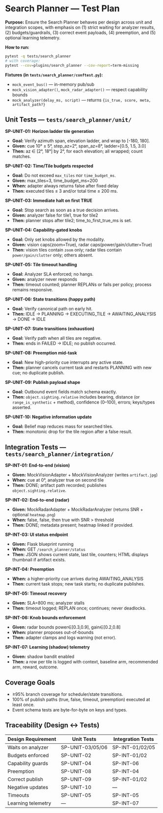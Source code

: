 # Search Planner — Test Plan

**Purpose:** Ensure the Search Planner behaves per design across unit and integration scopes, with emphasis on (1) strict waiting for analyzer results, (2) budgets/guardrails, (3) correct event payloads, (4) preemption, and (5) optional learning telemetry.

**How to run:**
```bash
pytest -q tests/search_planner
# with coverage:
pytest --cov=plugins/search_planner --cov-report=term-missing
```

**Fixtures (in `tests/search_planner/conftest.py`):**

* `mock_event_bus()` — in-memory pub/sub
* `mock_vision_adapter()`, `mock_radar_adapter()` — respect capability bounds
* `mock_analyzer(delay_ms, script)` — returns `{is_true, score, meta, artifact_path?}`


## Unit Tests — `tests/search_planner/unit/`

**SP-UNIT-01: Horizon ladder tile generation**

* **Goal:** Verify azimuth span, elevation ladder, and wrap to \[-180, 180].
* **Given:** cue 10° ± 5°, step\_az=2°, span\_az=8°, ladder=\[0.5, 1.5, 3.0]
* **Then:** az ∈ \[2°, 18°] by 2°, for each elevation; all wrapped; count matches.

**SP-UNIT-02: Time/Tile budgets respected**

* **Goal:** Do not exceed `max_tiles` nor `time_budget_ms`.
* **Given:** max\_tiles=3, time\_budget\_ms=200
* **When:** adapter always returns false after fixed delay
* **Then:** executed tiles ≤ 3 and/or total time ≤ 200 ms.

**SP-UNIT-03: Immediate halt on first TRUE**

* **Goal:** Stop search as soon as a true decision arrives.
* **Given:** analyzer false for tile1, true for tile2
* **Then:** planner stops after tile2; time\_to\_first\_true\_ms is set.

**SP-UNIT-04: Capability-gated knobs**

* **Goal:** Only set knobs allowed by the modality.
* **Given:** vision caps(zoom=True), radar caps(power/gain/clutter=True)
* **Then:** vision tiles contain `zoom` only; radar tiles contain `power/gain/clutter` only; others absent.

**SP-UNIT-05: Tile timeout handling**

* **Goal:** Analyzer SLA enforced; no hangs.
* **Given:** analyzer never responds
* **Then:** timeout counted; planner REPLANs or fails per policy; process remains responsive.

**SP-UNIT-06: State transitions (happy path)**

* **Goal:** Verify canonical path on early hit.
* **Then:** IDLE → PLANNING → EXECUTING\_TILE → AWAITING\_ANALYSIS → DONE → IDLE

**SP-UNIT-07: State transitions (exhaustion)**

* **Goal:** Verify path when all tiles are negative.
* **Then:** ends in FAILED → IDLE; no publish occurred.

**SP-UNIT-08: Preemption mid-task**

* **Goal:** New high-priority cue interrupts any active state.
* **Then:** planner cancels current task and restarts PLANNING with new cue; no duplicate publish.

**SP-UNIT-09: Publish payload shape**

* **Goal:** Outbound event fields match schema exactly.
* **Then:** `object.sighting.relative` includes bearing, distance (or `range_is_synthetic` + method), confidence (0–100), errors; keys/types asserted.

**SP-UNIT-10: Negative information update**

* **Goal:** Belief map reduces mass for searched tiles.
* **Then:** monotonic drop for the tile region after a false result.


## Integration Tests — `tests/search_planner/integration/`

**SP-INT-01: End-to-end (vision)**

* **Given:** MockVisionAdapter + MockVisionAnalyzer (writes `artifact.jpg`)
* **When:** cue at 0°, analyzer true on second tile
* **Then:** DONE; artifact path recorded; publishes `object.sighting.relative`.

**SP-INT-02: End-to-end (radar)**

* **Given:** MockRadarAdapter + MockRadarAnalyzer (returns SNR + optional `heatmap.png`)
* **When:** false, false, then true with SNR > threshold
* **Then:** DONE; metadata present; heatmap linked if provided.

**SP-INT-03: UI status endpoint**

* **Given:** Flask blueprint running
* **When:** GET `/search_planner/status`
* **Then:** JSON shows current state, last tile, counters; HTML displays thumbnail if artifact exists.

**SP-INT-04: Preemption**

* **When:** a higher-priority cue arrives during AWAITING\_ANALYSIS
* **Then:** current task stops; new task starts; no duplicate publishes.

**SP-INT-05: Timeout recovery**

* **Given:** SLA=800 ms; analyzer stalls
* **Then:** timeout logged; REPLAN once; continues; never deadlocks.

**SP-INT-06: Knob bounds enforcement**

* **Given:** radar bounds power∈\[0.3,0.9], gain∈\[0.2,0.8]
* **When:** planner proposes out-of-bounds
* **Then:** adapter clamps and logs warning (not error).

**SP-INT-07: Learning (shadow) telemetry**

* **Given:** shadow bandit enabled
* **Then:** a row per tile is logged with context, baseline arm, recommended arm, reward, outcome.



## Coverage Goals

* ≥95% branch coverage for scheduler/state transitions.
* 100% of publish paths (true, false, timeout, preemption) executed at least once.
* Event schema tests are byte-for-byte on keys and types.



## Traceability (Design ↔ Tests)

| Design Requirement | Unit Tests       | Integration Tests |
| ------------------ | ---------------- | ----------------- |
| Waits on analyzer  | SP-UNIT-03/05/06 | SP-INT-01/02/05   |
| Budgets enforced   | SP-UNIT-02       | SP-INT-01/02      |
| Capability guards  | SP-UNIT-04       | SP-INT-06         |
| Preemption         | SP-UNIT-08       | SP-INT-04         |
| Correct publish    | SP-UNIT-09       | SP-INT-01/02      |
| Negative updates   | SP-UNIT-10       | —                 |
| Timeouts           | SP-UNIT-05       | SP-INT-05         |
| Learning telemetry | —                | SP-INT-07         |


